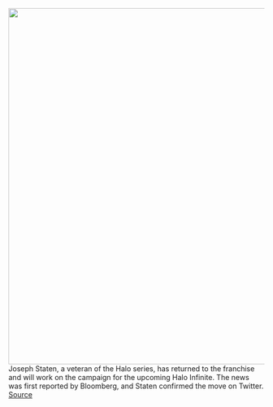<img src='https://cdn.vox-cdn.com/thumbor/joBnq_lFHEi17g3Xg54kaKNgq4w=/0x0:3840x2160/1200x800/filters:focal(1775x599:2389x1213)/cdn.vox-cdn.com/uploads/chorus_image/image/67302159/Halo_Infinite_2020_Ascension_Demo_Campaign_07_4k.0.png' width='700px' /><br/>
Joseph Staten, a veteran of the Halo series, has returned to the franchise and will work on the campaign for the upcoming Halo Infinite. The news was first reported by Bloomberg, and Staten confirmed the move on Twitter.
<a href='https://www.theverge.com/2020/8/27/21403687/halo-infinite-bungie-joe-staten-returns-campaign'> Source <a/>